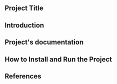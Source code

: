 ## **Project Title**

## **Introduction**

## **Project's documentation**

## **How to Install and Run the Project**

## **References**
